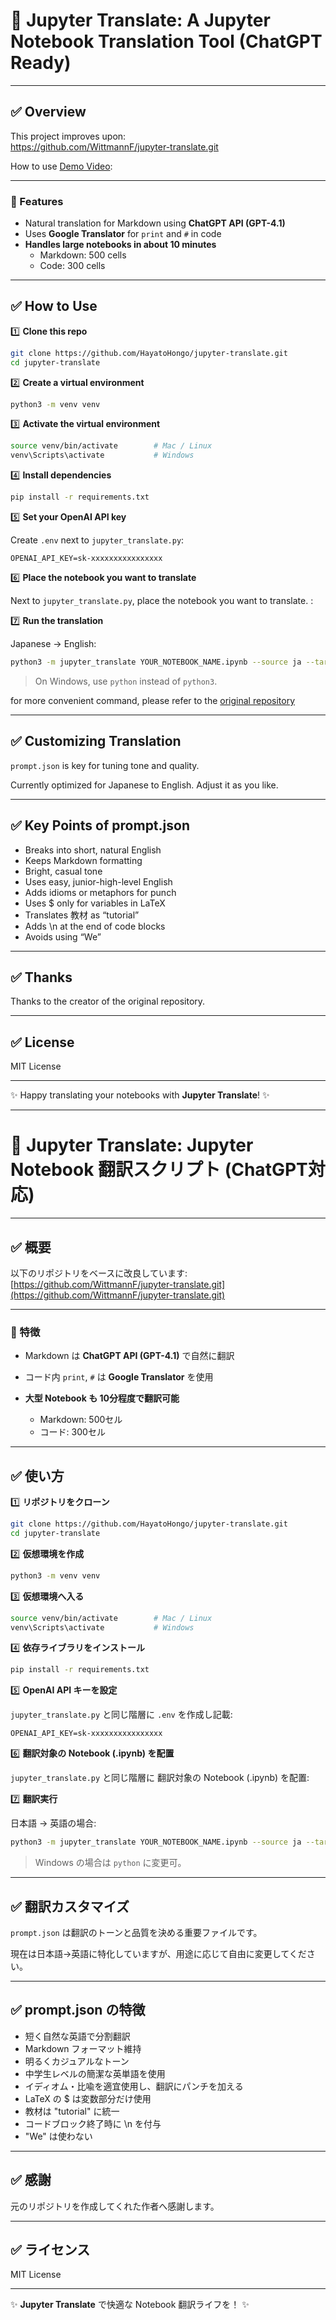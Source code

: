 # 📘 Jupyter Translate: A Jupyter Notebook Translation Tool (ChatGPT Ready)

---

## ✅ Overview

This project improves upon:  
https://github.com/WittmannF/jupyter-translate.git

How to use [Demo Video](https://youtu.be/magtumLJ9pA):

---

### 🌱 Features

- Natural translation for Markdown using **ChatGPT API (GPT-4.1)**  
- Uses **Google Translator** for `print` and `#` in code  
- **Handles large notebooks in about 10 minutes**  
  - Markdown: 500 cells  
  - Code: 300 cells

---

## ✅ How to Use

1️⃣ **Clone this repo**
```bash
git clone https://github.com/HayatoHongo/jupyter-translate.git
cd jupyter-translate
````

2️⃣ **Create a virtual environment**

```bash
python3 -m venv venv
```

3️⃣ **Activate the virtual environment**

```bash
source venv/bin/activate        # Mac / Linux
venv\Scripts\activate           # Windows
```

4️⃣ **Install dependencies**

```bash
pip install -r requirements.txt
```

5️⃣ **Set your OpenAI API key**

Create `.env` next to `jupyter_translate.py`:

```
OPENAI_API_KEY=sk-xxxxxxxxxxxxxxxx
```

6️⃣ **Place the notebook you want to translate**

Next to `jupyter_translate.py`, place the notebook you want to translate. :

7️⃣ **Run the translation**

Japanese → English:

```bash
python3 -m jupyter_translate YOUR_NOTEBOOK_NAME.ipynb --source ja --target en
```

> On Windows, use `python` instead of `python3`.

for more convenient command, please refer to the [original repository](https://github.com/WittmannF/jupyter-translate.git)

---

## ✅ Customizing Translation

`prompt.json` is key for tuning tone and quality.

Currently optimized for Japanese to English. Adjust it as you like.

---

## ✅ Key Points of prompt.json

* Breaks into short, natural English
* Keeps Markdown formatting
* Bright, casual tone
* Uses easy, junior-high-level English
* Adds idioms or metaphors for punch
* Uses \$ only for variables in LaTeX
* Translates 教材 as “tutorial”
* Adds \n at the end of code blocks
* Avoids using “We”

---

## ✅ Thanks

Thanks to the creator of the original repository.

---

## ✅ License

MIT License

---

✨ Happy translating your notebooks with **Jupyter Translate**! ✨

---

# 📘 Jupyter Translate: Jupyter Notebook 翻訳スクリプト (ChatGPT対応)

---

## ✅ 概要

以下のリポジトリをベースに改良しています:
[https://github.com/WittmannF/jupyter-translate.git](https://github.com/WittmannF/jupyter-translate.git)

---

### 🌱 特徴

* Markdown は **ChatGPT API (GPT-4.1)** で自然に翻訳
* コード内 `print`, `#` は **Google Translator** を使用
* **大型 Notebook も 10分程度で翻訳可能**

  * Markdown: 500セル
  * コード: 300セル

---

## ✅ 使い方

1️⃣ **リポジトリをクローン**

```bash
git clone https://github.com/HayatoHongo/jupyter-translate.git
cd jupyter-translate
```

2️⃣ **仮想環境を作成**

```bash
python3 -m venv venv
```

3️⃣ **仮想環境へ入る**

```bash
source venv/bin/activate        # Mac / Linux
venv\Scripts\activate           # Windows
```

4️⃣ **依存ライブラリをインストール**

```bash
pip install -r requirements.txt
```

5️⃣ **OpenAI API キーを設定**

`jupyter_translate.py` と同じ階層に `.env` を作成し記載:

```
OPENAI_API_KEY=sk-xxxxxxxxxxxxxxxx
```

6️⃣ **翻訳対象の Notebook (.ipynb) を配置**

`jupyter_translate.py` と同じ階層に 翻訳対象の Notebook (.ipynb) を配置:

7️⃣ **翻訳実行**

日本語 → 英語の場合:

```bash
python3 -m jupyter_translate YOUR_NOTEBOOK_NAME.ipynb --source ja --target en
```

> Windows の場合は `python` に変更可。

---

## ✅ 翻訳カスタマイズ

`prompt.json` は翻訳のトーンと品質を決める重要ファイルです。

現在は日本語→英語に特化していますが、用途に応じて自由に変更してください。

---

## ✅ prompt.json の特徴

* 短く自然な英語で分割翻訳
* Markdown フォーマット維持
* 明るくカジュアルなトーン
* 中学生レベルの簡潔な英単語を使用
* イディオム・比喩を適宜使用し、翻訳にパンチを加える
* LaTeX の \$ は変数部分だけ使用
* 教材は "tutorial" に統一
* コードブロック終了時に \n を付与
* "We" は使わない

---

## ✅ 感謝

元のリポジトリを作成してくれた作者へ感謝します。

---

## ✅ ライセンス

MIT License

---

✨ **Jupyter Translate** で快適な Notebook 翻訳ライフを！ ✨
